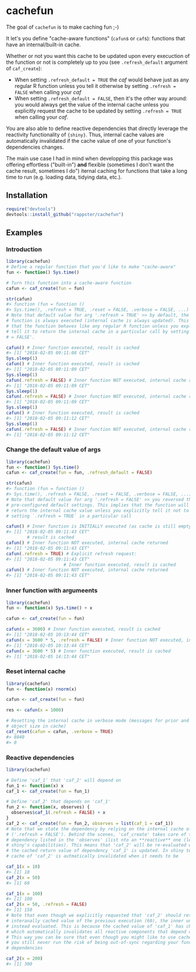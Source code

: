 # cachefun

The goal of `cachefun` is to make caching fun ;-)

It let's you define "cache-aware functions" (`cafun`s or `caf`s): functions that have an internal/built-in cache.

Whether or not you want this cache to be updated upon every execuction of the function or not is completely up to you (see `.refresh_default` argument of `caf_create`):
* When setting `.refresh_default = TRUE` the *caf* would behave just as any regular R function unless you tell it otherwise by setting `.refresh = FALSE` when calling your *caf* 
* When setting `.refresh_default = FALSE`, then it's the other way around: you would always get the value of the internal cache unless you explicitly request the cache to be updated by setting `.refresh = TRUE` when calling your *caf*.

You are also able to define reactive dependencies that directly leverage the reactivity functionality of `{shiny}`. Thus, internal cache values are automatically invalidated if the cache value of one of your function's dependencies changes.

The main use case I had in mind when developping this package was offering effortless ("built-in") **and** flexible (sometimes I don't want the cache result, sometimes I do") iternal caching for functions that take a long time to run (e.g. loading data, tidying data, etc.). 

## Installation

``` r
require("devtools")
devtools::install_github("rappster/cachefun")
```

## Examples

### Introduction 

``` r
library(cachefun)
# Define a regular function that you'd like to make "cache-aware"
fun <- function() Sys.time()

# Turn this function into a cache-aware function
cafun <- caf_create(fun = fun)

str(cafun)
#> function (fun = function () 
#> Sys.time(), .refresh = TRUE, .reset = FALSE, .verbose = FALSE, ...)
# Note that default value for arg '.refresh = TRUE' >> by default, the inner
# function is always executed (internal cache is always updated). This implies
# that the function behaves like any regular R function unless you explicitly
# tell it to return the internal cache in a particular call by setting '.refresh
# = FALSE'.

cafun() # Inner function executed, result is cached
#> [1] "2018-02-05 09:11:08 CET"
Sys.sleep(1)
cafun() # Inner function executed, result is cached
#> [1] "2018-02-05 09:11:09 CET"
Sys.sleep(1)
cafun(.refresh = FALSE) # Inner function NOT executed, internal cache returned
#> [1] "2018-02-05 09:11:09 CET"
Sys.sleep(1)
cafun(.refresh = FALSE) # Inner function NOT executed, internal cache returned
#> [1] "2018-02-05 09:11:09 CET"
Sys.sleep(1)
cafun() # Inner function executed, result is cached
#> [1] "2018-02-05 09:11:12 CET"
Sys.sleep(1)
cafun(.refresh = FALSE) # Inner function NOT executed, internal cache returned
#> [1] "2018-02-05 09:11:12 CET"
```

### Change the default value of args 

``` r
library(cachefun)
fun <- function() Sys.time()
cafun <- caf_create(fun = fun, .refresh_default = FALSE)

str(cafun)
#> function (fun = function () 
#> Sys.time(), .refresh = FALSE, .reset = FALSE, .verbose = FALSE, ...)
# Note that default value for arg '.refresh = FALSE' >> you reversed the
# pre-configured default settings. This implies that the function will always
# return the internal cache value unless you explicitly tell it not to by
# setting `.refresh = TRUE` in a particular call

cafun() # Inner function is INITIALLY executed (as cache is still empty),
#> [1] "2018-02-05 09:11:43 CET"
        # result is cached
cafun() # Inner function NOT executed, internal cache returned
#> [1] "2018-02-05 09:11:43 CET"
cafun(.refresh = TRUE) # Explicit refresh request:
#> [1] "2018-02-05 09:11:43 CET"
                      # Inner function executed, result is cached
cafun() # Inner function NOT executed, internal cache returned
#> [1] "2018-02-05 09:11:43 CET"
```

### Inner function with argumeents 

``` r
library(cachefun)
fun <- function(x) Sys.time() + x

cafun <- caf_create(fun = fun)

cafun(x = 3600) # Inner function executed, result is cached
#> [1] "2018-02-05 10:13:44 CET"
cafun(x = 3600 * 5, .refresh = FALSE) # Inner function NOT executed, internal cache returned
#> [1] "2018-02-05 10:13:44 CET"
cafun(x = 3600 * 5) # Inner function executed, result is cached
#> [1] "2018-02-05 14:13:44 CET"
```

### Reset internal cache 

``` r
library(cachefun)
fun <- function(x) rnorm(x)

cafun <- caf_create(fun = fun)

res <- cafun(x = 1000)

# Resetting the internal cache in verbose mode (messages for prior and new
# object size in cache)
caf_reset(cafun = cafun, .verbose = TRUE)
#> 8040
#> 0
```

### Reactive dependencies

``` r
library(cachefun)

# Define 'caf_1' that 'caf_2' will depend on
fun_1 <- function(x) x
caf_1 <- caf_create(fun = fun_1)

# Define 'caf_2' that depends on 'caf_1'
fun_2 <- function(x, observes) {
  observes$caf_1(.refresh = FALSE) + x
}
caf_2 <- caf_create(fun = fun_2, observes = list(caf_1 = caf_1))
# Note that we state the dependency by relying on the internal cache of 'caf_1'
# ('.refresh = FALSE'). Behind the scenes, 'caf_create' takes care of turning a
# dependency listed in the 'observes' ilist nto an **reactive** one (leveraging
# shiny's capabilities). This means that 'caf_2' will be re-evaluated whenever
# the cached return value of dependency 'caf_1' is updated. In shiny terms, the
# cache of 'caf_2' is autmatically invalidated when it needs to be

caf_1(x = 10)
#> [1] 10
caf_2(x = 50)
#> [1] 60

caf_1(x = 100)
#> [1] 100
caf_2(x = 50, .refresh = FALSE)
#> [1] 150
# Note that even though we explicitly requested that 'caf_2' should return the
# interanally cached value of the previous execution (60), the inner unction was
# instead evaluated. This is because the cached value of 'caf_1' has changed
# which automatically invalidates all reactive components that depend on it.
# This way you can be sure that even though you might like to use cached values,
# you still never run the risk of being out-of-sync regarding your function's
# dependencies

caf_2(x = 200)
#> [1] 300
```


